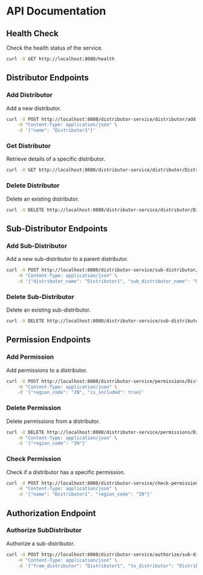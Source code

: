 
# API Documentation

## Health Check
Check the health status of the service.

```bash
curl -X GET http://localhost:8080/health
```

## Distributor Endpoints

### Add Distributor
Add a new distributor.

```bash
curl -X POST http://localhost:8080/distributor-service/distributor/add \
    -H "Content-Type: application/json" \
    -d '{"name": "Distributor1"}'
```

### Get Distributor
Retrieve details of a specific distributor.

```bash
curl -X GET http://localhost:8080/distributor-service/distributor/Distributor1
```

### Delete Distributor
Delete an existing distributor.

```bash
curl -X DELETE http://localhost:8080/distributor-service/distributor/Distributor1
```

## Sub-Distributor Endpoints

### Add Sub-Distributor
Add a new sub-distributor to a parent distributor.

```bash
curl -X POST http://localhost:8080/distributor-service/sub-distributor/add \
    -H "Content-Type: application/json" \
    -d '{"distributor_name": "Distributor1", "sub_distributor_name": "Distributor2"}'
```

### Delete Sub-Distributor
Delete an existing sub-distributor.

```bash
curl -X DELETE http://localhost:8080/distributor-service/sub-distributor/Distributor1/Distributor2
```

## Permission Endpoints

### Add Permission
Add permissions to a distributor.

```bash
curl -X POST http://localhost:8080/distributor-service/permissions/Distributor1 \
    -H "Content-Type: application/json" \
    -d '{"region_code": "IN", "is_included": true}'
```

### Delete Permission
Delete permissions from a distributor.

```bash
curl -X DELETE http://localhost:8080/distributor-service/permissions/Distributor1 \
    -H "Content-Type: application/json" \
    -d '{"region_code": "IN"}'
```

### Check Permission
Check if a distributor has a specific permission.

```bash
curl -X POST http://localhost:8080/distributor-service/check-permissions \
    -H "Content-Type: application/json" \
    -d '{"name": "Distributor1", "region_code": "IN"}'
```

## Authorization Endpoint

### Authorize SubDistributor
Authorize a sub-distributor.

```bash
curl -X POST http://localhost:8080/distributor-service/authorize/sub-distributor \
    -H "Content-Type: application/json" \
    -d '{"from_distributor": "Distributor1", "to_distributor": "Distributor2", "region_code": "IN"}'
```


